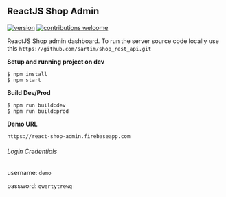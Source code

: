 ## ReactJS Shop Admin


[![version](https://img.shields.io/badge/version-v0.0.1-orange.svg?style=flat)](https://github.com/sartim/flask-headless-cms/issues)
[![contributions welcome](https://img.shields.io/badge/contributions-welcome-brightgreen.svg?style=flat)](https://github.com/sartim/flask-headless-cms/issues)

ReactJS Shop admin dashboard. To run the server source code locally use this `https://github.com/sartim/shop_rest_api.git`

**Setup and running project on dev**

    $ npm install
    $ npm start

**Build Dev/Prod**
    
    $ npm run build:dev
    $ npm run build:prod


**Demo URL**

`https://react-shop-admin.firebaseapp.com`

###### Login Credentials

username: `demo`

password: `qwertytrewq`
